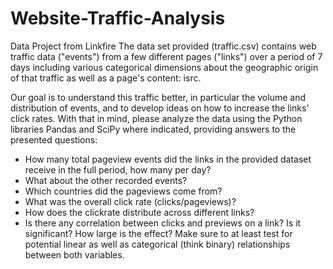 # Website-Traffic-Analysis
Data Project from Linkfire
The data set provided (traffic.csv) contains web traffic data ("events") from a few different pages ("links") over a period of 7 days including various categorical dimensions about the geographic origin of that traffic as well as a page's content: isrc.

Our goal is to understand this traffic better, in particular the volume and distribution of events, and to develop ideas on how to increase the links' click rates. With that in mind, please analyze the data using the Python libraries Pandas and SciPy where indicated, providing answers to the presented questions:

* How many total pageview events did the links in the provided dataset receive in the full period, how many per day?
* What about the other recorded events?
* Which countries did the pageviews come from?
* What was the overall click rate (clicks/pageviews)?
* How does the clickrate distribute across different links?
* Is there any correlation between clicks and previews on a link? Is it significant? How large is the effect? Make sure to at least test for potential linear as well as categorical (think binary) relationships between both variables.

